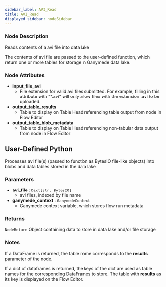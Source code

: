 ```yaml
---
sidebar_label: AVI_Read
title: AVI_Read
displayed_sidebar: nodeSidebar
---
```


### Node Description
Reads contents of a avi file into data lake

The contents of avi file are passed to the user-defined function, which
return one or more tables for storage in Ganymede data lake.


### Node Attributes
- **input_file_avi**
  - File extension for valid avi files submitted.  For example, filling in this attribute with "*.avi" will only allow files with the extension .avi to be uploaded.
- **output_table_results**
  - Table to display on Table Head referencing table output from node in Flow Editor
- **output_table_blob_metadata**
  - Table to display on Table Head referencing non-tabular data output from node in Flow Editor
## User-Defined Python
Processes avi file(s) (passed to function as BytesIO file-like objects) into blobs and
data tables stored in the data lake


### Parameters
- **avi_file** : `Dict[str, BytesIO]`
    - avi files, indexed by file name
- **ganymede_context** : `GanymedeContext`
    - Ganymede context variable, which stores flow run metadata


### Returns
`NodeReturn`
  Object containing data to store in data lake and/or file storage


### Notes
If a DataFrame is returned, the table name corresponds to the **results** parameter of the node.

If a dict of dataframes is returned, the keys of the dict are used as table names
for the corresponding DataFrames to store.  The table with **results** as its key
is displayed on the Flow Editor.